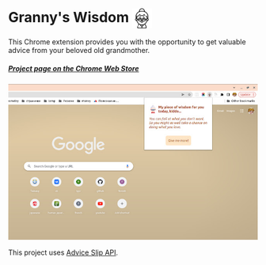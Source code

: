 # Granny's Wisdom <img src="/images/icon128.png" alt="granny" width="40" align="center"/>

This Chrome extension provides you with the opportunity to get valuable advice from your beloved old grandmother.

##### [Project page on the Chrome Web Store](https://chrome.google.com/webstore/detail/grannys-wisdom/akkakhcabmbncaankfhkkkfjpbjfcmlo?hl=ru&authuser=0)

![Screenshot](/screenshot.jpg)

This project uses [Advice Slip API](https://api.adviceslip.com/#top).
